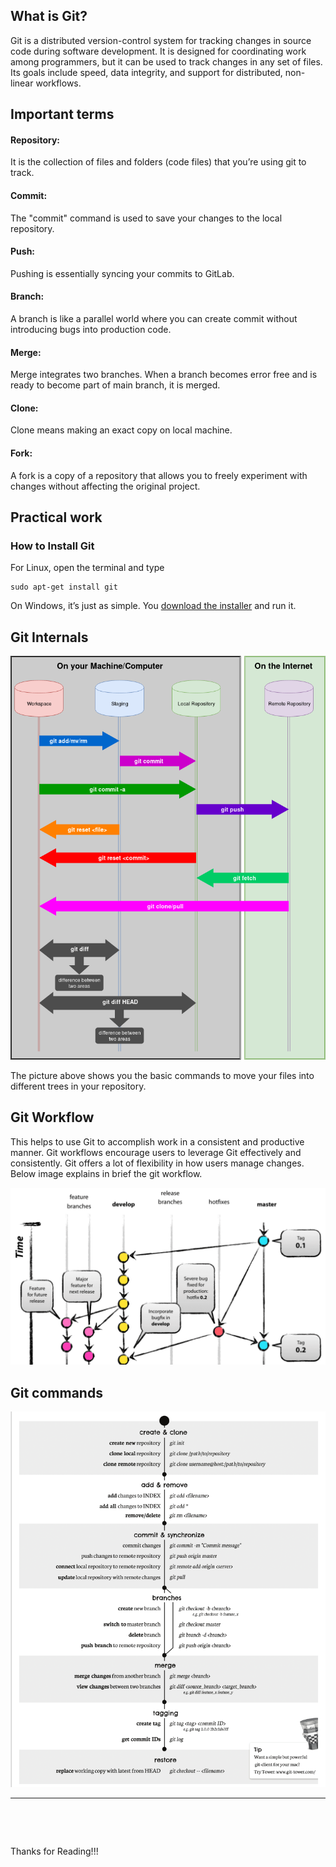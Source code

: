 ## What is Git?
Git is a distributed version-control system for tracking changes in source code during software development. It is designed for coordinating work among programmers, but it can be used to track changes in any set of files. Its goals include speed, data integrity, and support for distributed, non-linear workflows.
## Important terms

#### Repository:

It is the collection of files and folders (code files) that you’re using git to track.

#### Commit:

The "commit" command is used to save your changes to the local repository.

#### Push:

Pushing is essentially syncing your commits to GitLab.

#### Branch:

A branch is like a parallel world where you can create commit without introducing bugs into production code.

#### Merge:

Merge integrates two branches. When a branch becomes error free and is ready to become part of main branch, it is merged.

#### Clone:

Clone means making an exact copy on local machine.

#### Fork:

A fork is a copy of a repository that allows you to freely experiment with changes without affecting the original project.


## Practical work

### How to Install Git

For Linux, open the terminal and type 
```
sudo apt-get install git 
```
On Windows, it’s just as simple. You [download the installer](https://git-scm.com/download/win) and run it.


## Git Internals 


![shortcut](https://raw.githubusercontent.com/DevIncept/Prerequisite-OpenCV/master/extras/Git.png?token=AHPWQSYDFVWM53J7NU5RVTK7K3G2S)

The picture above shows you the basic commands to move your files into different
trees in your repository.

## Git Workflow
This helps to use Git to accomplish work in a consistent and productive manner. Git workflows encourage users to leverage Git effectively and consistently. Git offers a lot of flexibility in how users manage changes.
Below image explains in brief the git workflow.

![shortcut](https://raw.githubusercontent.com/DevIncept/Prerequisite-OpenCV/master/extras/gitwork.png?token=AHPWQS5NUFW3N5YIAV354JS7K3HBW)

## Git commands 

![shortcut](https://raw.githubusercontent.com/DevIncept/Prerequisite-OpenCV/master/extras/gitcom.png?token=AHPWQSYV23C5IB4CWDVS6IK7K3G7G)

<hr>

&nbsp;

&nbsp;


Thanks for Reading!!!

